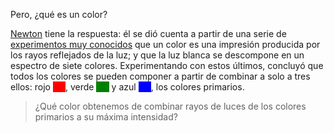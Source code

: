 Pero, ¿qué es un color?

[Newton](https://es.wikipedia.org/wiki/Isaac_Newton) tiene la respuesta: él se dió cuenta a partir de una serie de [experimentos muy conocidos](https://es.wikipedia.org/wiki/Disco_de_Newton) que un color es una impresión producida por los rayos reflejados de la luz; y que la luz blanca se descompone en un espectro de siete colores. 
Experimentando con estos últimos, concluyó que todos los colores se pueden componer a partir de combinar a solo a tres ellos: rojo <span style='color: red; background-color:red;'>.....</span>, verde <span style='color: green; background-color:green;'>.....</span> y azul <span style='color: blue; background-color:blue;'>.....</span>, los colores primarios.

> ¿Qué color obtenemos de combinar rayos de luces de los colores primarios a su máxima intensidad?
